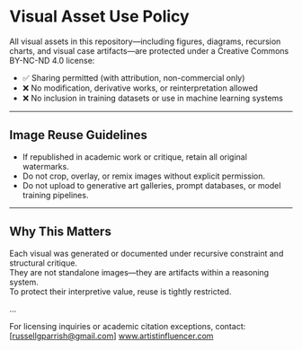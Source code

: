 # Visual Asset Use Policy

All visual assets in this repository—including figures, diagrams, recursion charts, and visual case artifacts—are protected under a Creative Commons BY-NC-ND 4.0 license:

- ✅ Sharing permitted (with attribution, non-commercial only)
- ❌ No modification, derivative works, or reinterpretation allowed
- ❌ No inclusion in training datasets or use in machine learning systems

---

## Image Reuse Guidelines

- If republished in academic work or critique, retain all original watermarks.
- Do not crop, overlay, or remix images without explicit permission.
- Do not upload to generative art galleries, prompt databases, or model training pipelines.

---

## Why This Matters

Each visual was generated or documented under recursive constraint and structural critique.  
They are not standalone images—they are artifacts within a reasoning system.  
To protect their interpretive value, reuse is tightly restricted.

...

For licensing inquiries or academic citation exceptions, contact:  
[russellgparrish@gmail.com] www.artistinfluencer.com
